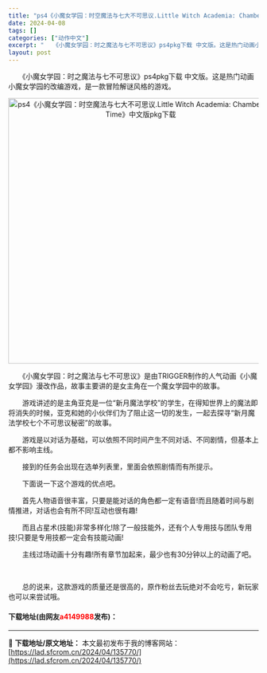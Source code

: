 ```yaml
---
title: "ps4《小魔女学园：时空魔法与七大不可思议.Little Witch Academia: Chamber of Time》中文版pkg下载"
date: 2024-04-08
tags: []
categories: ["动作中文"]
excerpt: "　　《小魔女学园：时之魔法与七不可思议》ps4pkg下载 中文版。这是热门动画小魔女学园的改编游戏，是一款冒险解谜风格的游戏。 　　《小魔女学园：时之魔法与七不可思议》是由TRIGGER制作的人气动画《小魔女学园》漫改作品，故事主要讲的是女主角在一个魔女学园中的故事。 　　游戏讲述的是主角亚克是一位&hellip;"
layout: post
---
```


 <p>　　《小魔女学园：时之魔法与七不可思议》ps4pkg下载 中文版。这是热门动画小魔女学园的改编游戏，是一款冒险解谜风格的游戏。</p> <p align="center"><img align="" border="0" src="https://lad.sfcrom.cn/wp-content/uploads/2024/04/20240408_661357593e5ef.webp" width="533" alt="ps4《小魔女学园：时空魔法与七大不可思议.Little Witch Academia: Chamber of Time》中文版pkg下载" /></p> <p>　　《小魔女学园：时之魔法与七不可思议》是由TRIGGER制作的人气动画《小魔女学园》漫改作品，故事主要讲的是女主角在一个魔女学园中的故事。</p> <p>　　游戏讲述的是主角亚克是一位&ldquo;新月魔法学校&rdquo;的学生，在得知世界上的魔法即将消失的时候，亚克和她的小伙伴们为了阻止这一切的发生，一起去探寻&ldquo;新月魔法学校七个不可思议秘密&rdquo;的故事。</p> <p>　　游戏是以对话为基础，可以依照不同时间产生不同对话、不同剧情，但基本上都不影响主线。</p> <p>　　接到的任务会出现在选单列表里，里面会依照剧情而有所提示。</p> <p>　　下面说一下这个游戏的优点吧。</p> <p>　　首先人物语音很丰富，只要是能对话的角色都一定有语音!而且随着时间与剧情推进，对话也会有所不同!互动也很有趣!</p> <p>　　而且占星术(技能)非常多样化!除了一般技能外，还有个人专用技与团队专用技!只要是专用技都一定会有技能动画!</p> <p>　　主线过场动画十分有趣!所有章节加起来，最少也有30分钟以上的动画了吧。</p> <p>&nbsp;</p> <p>　　总的说来，这款游戏的质量还是很高的，原作粉丝去玩绝对不会吃亏，新玩家也可以来尝试哦。</p> <p><h4>下载地址(由网友<font color="red">a4149988</font>发布)：</h4></p> 

---
📖 **下载地址/原文地址：** 本文最初发布于我的博客网站：[https://lad.sfcrom.cn/2024/04/135770/](https://lad.sfcrom.cn/2024/04/135770/)
